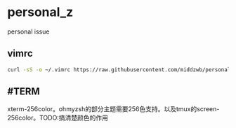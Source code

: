 # personal_z
personal issue

## vimrc

```bash
curl -sS -o ~/.vimrc https://raw.githubusercontent.com/middzwb/personal_z/master/vimrc
```

## #TERM

xterm-256color。ohmyzsh的部分主题需要256色支持。以及tmux的screen-256color。TODO:搞清楚颜色的作用
